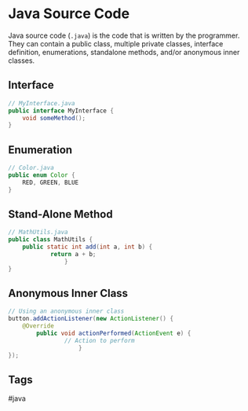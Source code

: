 # Java Source Code

Java source code (`.java`) is the code that is written by the programmer. They can contain a public class, multiple private classes, interface definition, enumerations, standalone methods, and/or anonymous inner classes.  

## Interface
```java
// MyInterface.java
public interface MyInterface {
    void someMethod();
}
```
## Enumeration
```java
// Color.java
public enum Color {
    RED, GREEN, BLUE
}
```

## Stand-Alone Method
```java
// MathUtils.java
public class MathUtils {
    public static int add(int a, int b) {
            return a + b;
                }
}
```

## Anonymous Inner Class
```java
// Using an anonymous inner class
button.addActionListener(new ActionListener() {
    @Override
        public void actionPerformed(ActionEvent e) {
                // Action to perform
                    }
});
```

## Tags
#java
